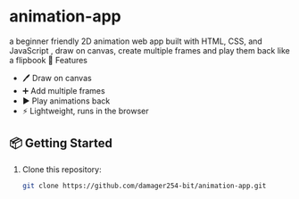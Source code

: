 # animation-app
a beginner friendly 2D animation web app built with HTML, CSS, and JavaScript , draw on canvas, create multiple frames and play them back like a flipbook
🚀 Features
- 🖊️ Draw on canvas
- ➕ Add multiple frames
- ▶️ Play animations back
- ⚡ Lightweight, runs in the browser

## 📦 Getting Started
1. Clone this repository:
   ```bash
   git clone https://github.com/damager254-bit/animation-app.git
